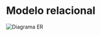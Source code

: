 # Modelo relacional

![Diagrama ER](https://github.com/tads-cnat/receber-pets/blob/main/doc/bd/modeloRelacional.png)
</br></br>

